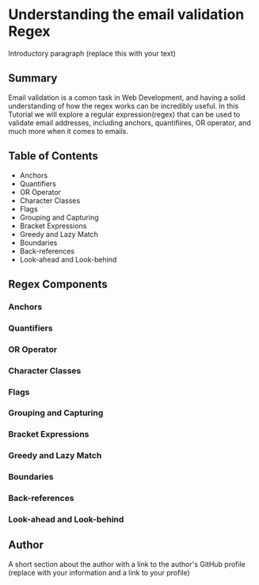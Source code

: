 # Understanding the email validation Regex
Introductory paragraph (replace this with your text)

## Summary
Email validation is a comon task in Web Development, and having a solid understanding of how the regex works can be incredibly useful. In this Tutorial we will explore a regular expression(regex) that can be used to validate email addresses, including anchors, quantifiires, OR operator, and much more when it comes to emails.

## Table of Contents
- Anchors
- Quantifiers
- OR Operator
- Character Classes
- Flags
- Grouping and Capturing
- Bracket Expressions
- Greedy and Lazy Match
- Boundaries
- Back-references
- Look-ahead and Look-behind

## Regex Components
### Anchors
### Quantifiers
### OR Operator
### Character Classes
### Flags
### Grouping and Capturing
### Bracket Expressions
### Greedy and Lazy Match
### Boundaries
### Back-references
### Look-ahead and Look-behind

## Author
A short section about the author with a link to the author's GitHub profile (replace with your information and a link to your profile)